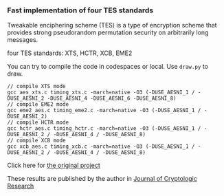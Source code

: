 ### Fast implementation of four TES standards
Tweakable enciphering scheme (TES) is a type of encryption scheme that provides strong pseudorandom permutation security on arbitrarily long messages.

four TES standards: XTS, HCTR, XCB, EME2

You can try to compile the code in codespaces or local. Use `draw.py` to draw.

```
// compile XTS mode
gcc aes_xts.c timing_xts.c -march=native -O3 (-DUSE_AESNI_1 / -DUSE_AESNI_2 -DUSE_AESNI_4 -DUSE_AESNI_6 -DUSE_AESNI_8)
// compile EME2 mode
gcc eme2_aes.c timing_eme2.c -march=native -O3 (-DUSE_AESNI_1 / -DUSE_AESNI_2)
// compile HCTR mode
gcc hctr_aes.c timing_hctr.c -march=native -O3 (-DUSE_AESNI_1 / -DUSE_AESNI_2 / -DUSE_AESNI_4 / -DUSE_AESNI_8)
// compile XCB mode
gcc xcb_aes.c timing_xcb.c -march=native -O3 (-DUSE_AESNI_1 / -DUSE_AESNI_2 / -DUSE_AESNI_4 / -DUSE_AESNI_8)
```

Click here for [the original project](https://github.com/xurz97/TES/tree/main)

These results are published by the author in [Journal of Cryptologic Research](http://www.jcr.cacrnet.org.cn/CN/10.13868/j.cnki.jcr.000789)